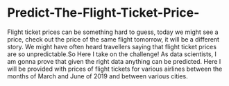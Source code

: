 # Predict-The-Flight-Ticket-Price-
Flight ticket prices can be something hard to guess, today we might see a price, check out the price of the same flight tomorrow, it will be a different story. We might have often heard travellers saying that flight ticket prices are so unpredictable.So Here I take on the challenge! As data scientists, I am gonna prove that given the right data anything can be predicted. Here I will be provided with prices of flight tickets for various airlines between the months of March and June of 2019 and between various cities.
